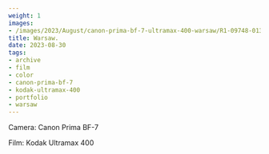 ```yaml
---
weight: 1
images:
- /images/2023/August/canon-prima-bf-7-ultramax-400-warsaw/R1-09748-013A.JPG
title: Warsaw.
date: 2023-08-30
tags:
- archive
- film
- color
- canon-prima-bf-7
- kodak-ultramax-400
- portfolio
- warsaw
---
```


Camera: Canon Prima BF-7

Film: Kodak Ultramax 400

